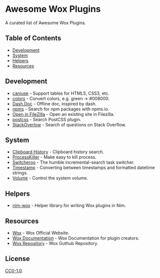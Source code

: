 # Awesome Wox Plugins

A curated list of Awesome Wox Plugins.

## Table of Contents

- [Development](#development)
- [System](#system)
- [Helpers](#helpers)
- [Resources](#resources)

## Development

- [caniuse](https://github.com/roose/Wox.Plugin.CanIUse) - Support tables for HTML5, CSS3, etc.
- [colors](https://github.com/roose/Wox.Plugin.Colors) - Convert colors, e.g. green → #008000.
- [Dash.Doc](https://github.com/qianlifeng/Wox.Plugin.Doc) -  Offline doc, inspired by dash.
- [npms](https://github.com/roose/wox-npms-search) - Search for npm packages with npms.io.
- [Open in FileZilla](https://github.com/roose/Wox.Plugin.OpenInFileZilla) -  Open an existing site in Filezilla.
- [postcss](https://github.com/roose/wox-postcss-search) -  Search PostCSS plugin.
- [StackOverlow](https://github.com/amalyushko/Wox.Plugin.StackOverlow) -  Search of questions on Stack Overflow.

## System

- [Clipboard History](https://github.com/Wox-launcher/Wox.Plugin.ClipboardManager) - Clipboard history search.
- [ProcessKiller](https://github.com/cxfksword/Wox.Plugin.ProcessKiller) - Make easy to kill process.
- [Switcheroo](https://github.com/Wox-launcher/Wox.Plugin.Switcheroo) - The humble incremental-search task switcher.
- [Timestamp](https://github.com/cxfksword/Wox.Plugin.Timestamp) - Converting between timestamps and formatted datetime strings.
- [Volume](https://github.com/rohm1/wox.plugin.volume) -  Control the system volume.

## Helpers

- [nim-wox](https://github.com/roose/nim-wox) - Helper library for writing Wox plugins in Nim.

## Resources

- [Wox](http://www.getwox.com/) - Wox Official Website.
- [Wox Documentation](http://doc.getwox.com/) - Wox Documentation for plugin creators.
- [Wox Repository](https://github.com/Wox-launcher/Wox) - Wox Guthub Repository.

## License

[CC0-1.0](./LICENSE).
